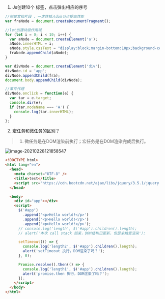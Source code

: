 1. Js创建10个 <a> 标签，点击弹出相应的序号

```javascript
//创建文档片段 ，一次性插入dom节点提高性能
var fraNode = document.createDocumentFragment();

//let创建块级作用域
for (let i = 0; i < 10; i++) {
  var aNode = document.createElement('a');
  aNode.innerHTML = i;
  aNode.style.cssText = "display:block;margin-bottom:10px;background-color:#ccc;";
  fraNode.appendChild(aNode);
}

var divNode = document.createElement('div');
divNode.id = 'app';
divNode.appendChild(fra);
document.body.appendChild(divNode);

//事件代理
divNode.onclick = function(e) {
  var tar = e.target;
  console.dir(e);
  if (tar.nodeName === 'A') {
    console.log(tar.innerHTML);
  }
};
```

2. 宏任务和微任务的区别？

> 1. 微任务是在DOM渲染前执行；宏任务是在DOM渲染完成后执行。

![image-20210228121858547](https://cdn.jsdelivr.net/gh/haoleir/file@master/images/image-20210228121858547-2021%2002%2028%2012%2018%20.png)


```html
<!DOCTYPE html>
<html lang="en">
  <head>
    <meta charset="UTF-8" />
    <title>test</title>
    <script src="https://cdn.bootcdn.net/ajax/libs/jquery/3.5.1/jquery.min.js"></script>
  </head>

  <body>
    <div id="app"></div>
    <script>
      $('#app')
        .append('<p>Hello world!</p>')
        .append('<p>Hello world!</p>')
        .append('<p>Hello world!</p>');
      // console.log('length', $('#app').children().length);
      // alert('本次 call stack 结束，DOM结构已更新，但是未触发渲染');

      setTimeout(() => {
        console.log('length2', $('#app').children().length);
        alert('setTimeout 执行，DOM渲染了吗？');
      }, 0);

      Promise.resolve().then(() => {
        console.log('length1', $('#app').children().length);
        alert('promise.then 执行，DOM渲染了吗？');
      });
    </script>
  </body>
</html>
```

